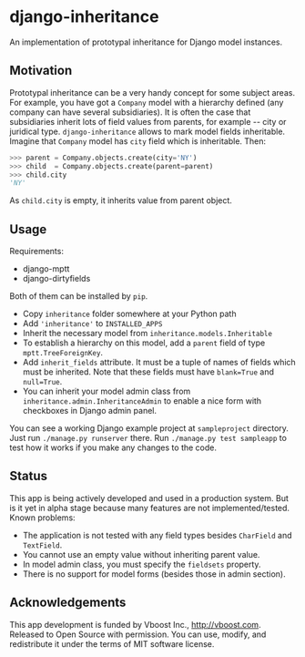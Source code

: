 django-inheritance
==================

An implementation of prototypal inheritance for Django model instances.

Motivation
----------

Prototypal inheritance can be a very handy concept for some subject areas. For example, you have got a `Company` model with a hierarchy defined (any company can have several subsidiaries). It is often the case that subsidiaries inherit lots of field values from parents, for example -- city or juridical type. `django-inheritance` allows to mark model fields inheritable. Imagine that `Company` model has `city` field which is inheritable. Then:

```python
>>> parent = Company.objects.create(city='NY')
>>> child  = Company.objects.create(parent=parent)
>>> child.city
'NY'
```

As `child.city` is empty, it inherits value from parent object.

Usage
-----

Requirements:

* django-mptt
* django-dirtyfields

Both of them can be installed by `pip`.

* Copy `inheritance` folder somewhere at your Python path
* Add `'inheritance'` to `INSTALLED_APPS`
* Inherit the necessary model from `inheritance.models.Inheritable`
* To establish a hierarchy on this model, add a `parent` field of type `mptt.TreeForeignKey`.
* Add `inherit_fields` attribute. It must be a tuple of names of fields which must be inherited. Note that these fields must have `blank=True` and `null=True`.
* You can inherit your model admin class from `inheritance.admin.InheritanceAdmin` to enable a nice form with checkboxes in Django admin panel.

You can see a working Django example project at `sampleproject` directory. Just run `./manage.py runserver` there. Run `./manage.py test sampleapp` to test how it works if you make any changes to the code.

Status
------

This app is being actively developed and used in a production system. But is it yet in alpha stage because many features are not implemented/tested. Known problems:

* The application is not tested with any field types besides `CharField` and `TextField`.
* You cannot use an empty value without inheriting parent value.
* In model admin class, you must specify the `fieldsets` property.
* There is no support for model forms (besides those in admin section).

Acknowledgements
----------------

This app development is funded by Vboost Inc., http://vboost.com. Released to Open Source with permission. You can use, modify, and redistribute it under the terms of MIT software license.